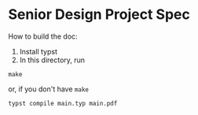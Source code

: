 # Senior Design Project Spec

How to build the doc:
1. Install typst
2. In this directory, run
```
make
```
or, if you don't have `make`
```
typst compile main.typ main.pdf
```
